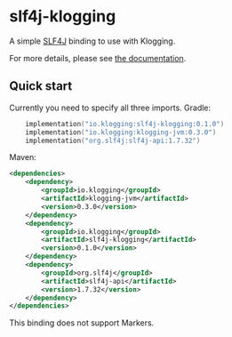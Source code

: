 # slf4j-klogging

A simple [SLF4J](https://www.slf4j.org) binding to use with Klogging.

For more details, please see [the documentation](https://klogging.io/docs/java/slf4j).

## Quick start

Currently you need to specify all three imports. Gradle:

```kotlin
    implementation("io.klogging:slf4j-klogging:0.1.0")
    implementation("io.klogging:klogging-jvm:0.3.0")
    implementation("org.slf4j:slf4j-api:1.7.32")
```

Maven:

```xml
<dependencies>
    <dependency>
        <groupId>io.klogging</groupId>
        <artifactId>klogging-jvm</artifactId>
        <version>0.3.0</version>
    </dependency>
    <dependency>
        <groupId>io.klogging</groupId>
        <artifactId>slf4j-klogging</artifactId>
        <version>0.1.0</version>
    </dependency>
    <dependency>
        <groupId>org.slf4j</groupId>
        <artifactId>slf4j-api</artifactId>
        <version>1.7.32</version>
    </dependency>
</dependencies>
```

This binding does not support Markers.
